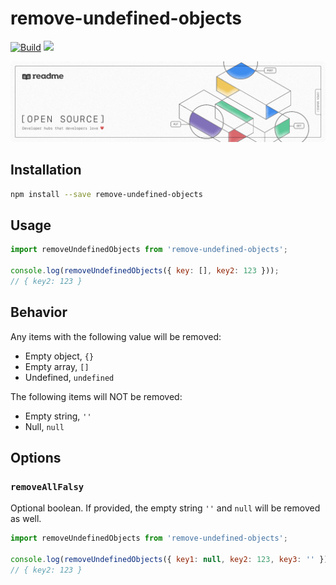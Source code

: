 # remove-undefined-objects

[![Build](https://github.com/readmeio/remove-undefined-objects/workflows/CI/badge.svg)](https://github.com/readmeio/remove-undefined-objects/) [![](https://img.shields.io/npm/v/remove-undefined-objects)](https://npm.im/remove-undefined-objects)

[![](https://raw.githubusercontent.com/readmeio/.github/main/oss-header.png)](https://readme.io)

## Installation

```sh
npm install --save remove-undefined-objects
```

## Usage

```js
import removeUndefinedObjects from 'remove-undefined-objects';

console.log(removeUndefinedObjects({ key: [], key2: 123 }));
// { key2: 123 }
```

## Behavior

Any items with the following value will be removed:

- Empty object, `{}`
- Empty array, `[]`
- Undefined, `undefined`

The following items will NOT be removed:

- Empty string, `''`
- Null, `null`

## Options

### `removeAllFalsy`

Optional boolean.
If provided, the empty string `''` and `null` will be removed as well.

```js
import removeUndefinedObjects from 'remove-undefined-objects';

console.log(removeUndefinedObjects({ key1: null, key2: 123, key3: '' }), { removeAllFalsy: true });
// { key2: 123 }
```
